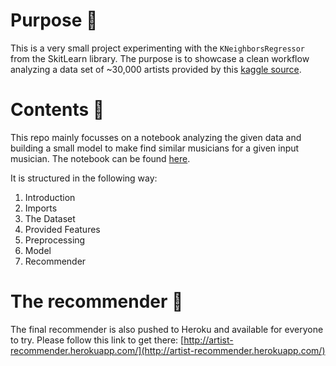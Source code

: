 # Purpose 🎯
This is a very small project experimenting with the ```KNeighborsRegressor``` from the SkitLearn library.
The purpose is to showcase a clean workflow analyzing a data set of ~30,000 artists provided by this [kaggle source](https://www.kaggle.com/yamaerenay/spotify-dataset-19212020-160k-tracks?select=data_by_artist_o.csv).

# Contents 📒
This repo mainly focusses on a notebook analyzing the given data and building a small model to make find  similar musicians for a given input musician. The notebook can be found [here](https://github.com/moritzgeiger/artist_recommender/blob/main/notebooks/Artist_recommender.ipynb).

It is structured in the following way:

1. Introduction
2. Imports
3. The Dataset
4. Provided Features
5. Preprocessing
6. Model
7. Recommender

# The recommender 🥁
The final recommender is also pushed to Heroku and available for everyone to try. Please follow this link to get there: [http://artist-recommender.herokuapp.com/](http://artist-recommender.herokuapp.com/)

